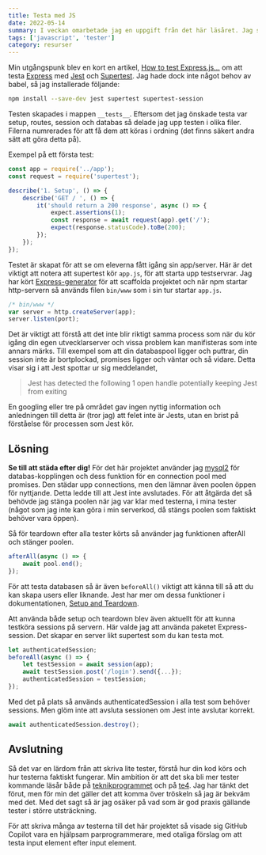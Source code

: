 ```yaml
---
title: Testa med JS
date: 2022-05-14
summary: I veckan omarbetade jag en uppgift från det här läsåret. Jag skapade tester som ska fungera som milstolpar i arbetet för eleverna. Att skriva tester är inte något jag gjort i större utsträckning och jag tänkte skriva om några lärdomar.
tags: ['javascript', 'tester']
category: resurser
---
```


Min utgångspunk blev en kort en artikel, [How to test Express.js...](https://www.albertgao.xyz/2017/05/24/how-to-test-expressjs-with-jest-and-supertest/) om att testa [Express](https://expressjs.com/) med [Jest](https://jestjs.io/) och [Supertest](https://www.npmjs.com/package/supertest). Jag hade dock inte något behov av babel, så jag installerade följande:

```bash
npm install --save-dev jest supertest supertest-session
```

Testen skapades i mappen ```__tests__```. Eftersom det jag önskade testa var setup, routes, session och databas så delade jag upp testen i olika filer. Filerna numrerades för att få dem att köras i ordning (det finns säkert andra sätt att göra detta på).

Exempel på ett första test:
```js
const app = require('../app');
const request = require('supertest');

describe('1. Setup', () => {
    describe('GET / ', () => {
        it('should return a 200 response', async () => {
            expect.assertions(1);
            const response = await request(app).get('/');
            expect(response.statusCode).toBe(200);
        });
    });
});
```

Testet är skapat för att se om eleverna fått igång sin app/server. Här är det viktigt att notera att supertest kör ```app.js```, för att starta upp testservrar. Jag har kört [Express-generator](https://www.npmjs.com/package/express-generator) för att scaffolda projektet och när npm startar http-servern så används filen ```bin/www``` som i sin tur startar ```app.js```.

```js
/* bin/www */
var server = http.createServer(app);
server.listen(port);
```

Det är viktigt att förstå att det inte blir riktigt samma process som när du kör igång din egen utvecklarserver och vissa problem kan manifisteras som inte annars märks. Till exempel som att din databaspool ligger och puttrar, din session inte är bortplockad, promises ligger och väntar och så vidare.
Detta visar sig i att Jest spottar ur sig meddelandet,

>Jest has detected the following 1 open handle potentially keeping Jest from exiting

En googling eller tre på området gav ingen nyttig information och anledningen till detta är (tror jag) att felet inte är Jests, utan en brist på förståelse för processen som Jest kör.

## Lösning

**Se till att städa efter dig!** För det här projektet använder jag [mysql2](https://www.npmjs.com/package/mysql2) för databas-kopplingen och dess funktion för en connection pool med promises. Den städar upp connections, men den lämnar även poolen öppen för nyttjande. Detta ledde till att Jest inte avslutades. För att åtgärda det så behövde jag stänga poolen när jag var klar med testerna, i mina tester (något som jag inte kan göra i min serverkod, då stängs poolen som faktiskt behöver vara öppen).

Så för teardown efter alla tester körts så använder jag funktionen afterAll och stänger poolen.

```js
afterAll(async () => {
    await pool.end();
});
```

För att testa databasen så är även ```beforeAll()``` viktigt att känna till så att du kan skapa users eller liknande. Jest har mer om dessa funktioner i dokumentationen, [Setup and Teardown](https://jestjs.io/docs/setup-teardown).

Att använda både setup och teardown blev även aktuellt för att kunna testköra sessions på servern. Här valde jag att använda paketet Express-session. Det skapar en server likt supertest som du kan testa mot.

```js
let authenticatedSession;
beforeAll(async () => {
    let testSession = await session(app);
    await testSession.post('/login').send({...});
    authenticatedSession = testSession;
});
```

Med det på plats så används authenticatedSession i alla test som behöver sessions. Men glöm inte att avsluta sessionen om Jest inte avslutar korrekt.

```js
await authenticatedSession.destroy();
```

## Avslutning

Så det var en lärdom från att skriva lite tester, förstå hur din kod körs och hur testerna faktiskt fungerar. Min ambition ör att det ska bli mer tester kommande läsår både på [teknikprogrammet](https://www.ntigymnasiet.se/program/informations-och-medieteknik/umea/) och på [te4](https://www.ntigymnasiet.se/program/mjukvarudesign/umea/). Jag har tänkt det förut, men för min det gäller det att komma över tröskeln så jag är bekväm med det. Med det sagt så är jag osäker på vad som är god praxis gällande tester i större utsträckning. 

För att skriva många av testerna till det här projektet så visade sig GitHub Copilot vara en hjälpsam parprogrammerare, med otaliga förslag om att testa input element efter input element.